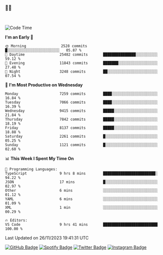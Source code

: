 ### 🤙🍺

<!-- <a href="https://github-readme-stats.vercel.app/api?username=hzak2xx&count_private=true&show_icons=true&theme=dracula">
  <img align="center" src="https://github-readme-stats.vercel.app/api?username=hzak2xx&count_private=true&show_icons=true&theme=dracula" />
</a>
</br> -->
</br>

<!--START_SECTION:waka-->
![Code Time](http://img.shields.io/badge/Code%20Time-2%2C916%20hrs%2057%20mins-blue)

**I'm an Early 🐤** 

```text
🌞 Morning                2528 commits        █░░░░░░░░░░░░░░░░░░░░░░░░   05.87 % 
🌆 Daytime                25482 commits       ███████████████░░░░░░░░░░   59.12 % 
🌃 Evening                11843 commits       ███████░░░░░░░░░░░░░░░░░░   27.48 % 
🌙 Night                  3248 commits        ██░░░░░░░░░░░░░░░░░░░░░░░   07.54 % 
```
📅 **I'm Most Productive on Wednesday** 

```text
Monday                   7259 commits        ████░░░░░░░░░░░░░░░░░░░░░   16.84 % 
Tuesday                  7066 commits        ████░░░░░░░░░░░░░░░░░░░░░   16.39 % 
Wednesday                9415 commits        █████░░░░░░░░░░░░░░░░░░░░   21.84 % 
Thursday                 7842 commits        █████░░░░░░░░░░░░░░░░░░░░   18.19 % 
Friday                   8137 commits        █████░░░░░░░░░░░░░░░░░░░░   18.88 % 
Saturday                 2261 commits        █░░░░░░░░░░░░░░░░░░░░░░░░   05.25 % 
Sunday                   1121 commits        █░░░░░░░░░░░░░░░░░░░░░░░░   02.60 % 
```


📊 **This Week I Spent My Time On** 

```text
💬 Programming Languages: 
TypeScript               9 hrs 8 mins        ████████████████████████░   94.22 % 
JSON                     17 mins             █░░░░░░░░░░░░░░░░░░░░░░░░   02.97 % 
Other                    6 mins              ░░░░░░░░░░░░░░░░░░░░░░░░░   01.12 % 
YAML                     6 mins              ░░░░░░░░░░░░░░░░░░░░░░░░░   01.09 % 
XML                      1 min               ░░░░░░░░░░░░░░░░░░░░░░░░░   00.29 % 

🔥 Editors: 
VS Code                  9 hrs 41 mins       █████████████████████████   100.00 % 
```


 Last Updated on 26/11/2023 19:41:31 UTC
<!--END_SECTION:waka-->

[![GitHub Badge](https://img.shields.io/badge/GitHub-100000?style=for-the-badge&logo=github&logoColor=white)](https://github.com/hzak2xx)
[![Spotify Badge](https://img.shields.io/badge/Spotify-1ED760?&style=for-the-badge&logo=spotify&logoColor=white)](https://open.spotify.com/user/uf90s6sbbh75a1mt44clkhkvf)
[![Twitter Badge](https://img.shields.io/badge/Twitter-1DA1F2?style=for-the-badge&logo=twitter&logoColor=white)](https://twitter.com/hzak2xx)
[![Instagram Badge](https://img.shields.io/badge/Instagram-E4405F?style=for-the-badge&logo=instagram&logoColor=white)](https://www.instagram.com/hzak2xx/)
